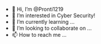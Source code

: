 - 👋 Hi, I’m @Pronti1219
- 👀 I’m interested in Cyber Security! 
- 🌱 I’m currently learning ...
- 💞️ I’m looking to collaborate on ...
- 📫 How to reach me ...

<!---
Pronti1219/Pronti1219 is a ✨ special ✨ repository because its `README.md` (this file) appears on your GitHub profile.
You can click the Preview link to take a look at your changes.
--->
